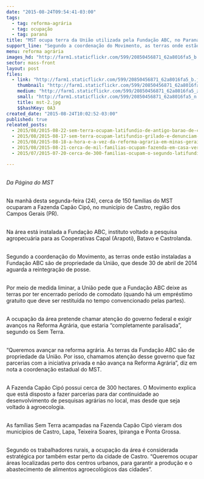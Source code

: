 ```yaml
---
date: "2015-08-24T09:54:41-03:00"
tags:
  - tag: reforma-agrária
  - tag: ocupação
  - tag: paraná
title: "MST ocupa terra da União utilizada pela Fundação ABC, no Paraná"
support_line: "Segundo a coordenação do Movimento, as terras onde estão instaladas a Fundação ABC são de propriedade da União, que desde 30 de abril de 2014 aguarda a reintegração de posse."
menu: reforma agrária
images_hd: "http://farm1.staticflickr.com/599/20850456871_62a8016fa5_b.jpg"
sector: mass-front
layout: post
files:
  - link: "http://farm1.staticflickr.com/599/20850456871_62a8016fa5_b.jpg"
    thumbnail: "http://farm1.staticflickr.com/599/20850456871_62a8016fa5_t.jpg"
    medium: "http://farm1.staticflickr.com/599/20850456871_62a8016fa5_z.jpg"
    small: "http://farm1.staticflickr.com/599/20850456871_62a8016fa5_n.jpg"
    title: mst-2.jpg
    $$hashKey: 0A3
created_date: "2015-08-24T10:02:52-03:00"
published: true
releated_posts:
  - 2015/08/2015-08-22-sem-terra-ocupam-latifundio-de-antigo-barao-de-cafe-em-londrina.md
  - 2015/08/2015-08-17-sem-terra-ocupam-latifundio-grilado-e-denunciam-inoperancia-dos-orgaos-resposaveis.md
  - 2015/08/2015-08-18-a-hora-e-a-vez-da-reforma-agraria-em-minas-gerais.md
  - 2015/08/2015-08-21-cerca-de-mil-familias-ocupam-fazenda-em-casa-verde-no-ms.md
  - 2015/07/2015-07-20-cerca-de-300-familias-ocupam-o-segundo-latifundio-no-mato-grosso-em-uma-semana.md

---
```

<p><br />
<em>Da P&aacute;gina do MST</em></p>

<p><br />
Na manh&atilde; desta segunda-feira (24), cerca de 150 fam&iacute;lias do MST ocuparam a Fazenda Cap&atilde;o Cip&oacute;, no munic&iacute;pio de Castro, regi&atilde;o dos Campos Gerais (PR).</p>

<p><br />
Na &aacute;rea est&aacute; instalada a Funda&ccedil;&atilde;o ABC, instituto voltado a pesquisa agropecu&aacute;ria para as Cooperativas Capal (Arapoti), Batavo e Castrolanda.</p>

<p><br />
Segundo a coordena&ccedil;&atilde;o do Movimento, as terras onde est&atilde;o instaladas a Funda&ccedil;&atilde;o ABC s&atilde;o de propriedade da Uni&atilde;o, que desde 30 de abril de 2014 aguarda a reintegra&ccedil;&atilde;o de posse.&nbsp;</p>

<p><br />
Por meio de medida liminar, a Uni&atilde;o pede que a Funda&ccedil;&atilde;o ABC deixe as terras por ter encerrado per&iacute;odo de comodato (quando h&aacute; um&nbsp;empr&eacute;stimo gratuito&nbsp;que deve ser restitu&iacute;da no tempo convencionado pelas partes).</p>

<p><br />
A ocupa&ccedil;&atilde;o da &aacute;rea pretende chamar aten&ccedil;&atilde;o do governo federal e exigir avan&ccedil;os na Reforma Agr&aacute;ria, que estaria &ldquo;completamente paralisada&rdquo;, segundo os Sem Terra.&nbsp;</p>

<p><br />
&ldquo;Queremos avan&ccedil;ar na reforma agr&aacute;ria. As terras da Funda&ccedil;&atilde;o ABC s&atilde;o de propriedade da Uni&atilde;o. Por isso, chamamos aten&ccedil;&atilde;o desse governo que faz parcerias com a iniciativa privada e n&atilde;o avan&ccedil;a na Reforma Agr&aacute;ria&rdquo;, diz em nota a coordena&ccedil;&atilde;o estadual do MST.</p>

<p><br />
A Fazenda Cap&atilde;o Cip&oacute; possui cerca de 300 hectares. O Movimento explica que est&aacute; disposto a fazer parcerias para dar continuidade ao desenvolvimento de pesquisas agr&aacute;rias no local, mas desde que seja voltado &agrave; agroecologia.</p>

<p><br />
As fam&iacute;lias Sem Terra acampadas na Fazenda Cap&atilde;o Cip&oacute; vieram dos munic&iacute;pios de Castro, Lapa, Teixeira Soares, Ipiranga e Ponta Grossa.&nbsp;</p>

<p><br />
Segundo os trabalhadores rurais, a ocupa&ccedil;&atilde;o da &aacute;rea &eacute; considerada estrat&eacute;gica por tamb&eacute;m estar perto da cidade de Castro. &ldquo;Queremos ocupar &aacute;reas localizadas perto dos centros urbanos, para garantir a produ&ccedil;&atilde;o e o abastecimento de alimentos agroecol&oacute;gicos das cidades&rdquo;.</p>
